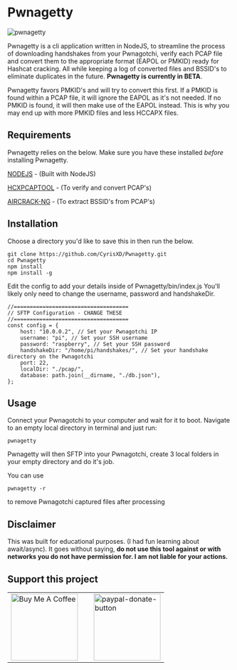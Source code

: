 # Pwnagetty

![pwnagetty](https://i.imgur.com/Cs5yqMI.jpg)


Pwnagetty is a cli application written in NodeJS, to streamline the process of downloading handshakes from your Pwnagotchi, verify each PCAP file and convert them to the appropriate format (EAPOL or PMKID) ready for Hashcat cracking. All while keeping a log of converted files and BSSID's to eliminate duplicates in the future. **Pwnagetty is currently in BETA**.

Pwnagetty favors PMKID's and will try to convert this first. If a PMKID is found within a PCAP file, it will ignore the EAPOL as it's not needed. If no PMKID is found, it will then make use of the EAPOL instead. This is why you may end up with more PMKID files and less HCCAPX files. 


## Requirements

Pwnagetty relies on the below. Make sure you have these installed *before* installing Pwnagetty.

[NODEJS](https://nodejs.org/en/) - (Built with NodeJS)

[HCXPCAPTOOL](https://github.com/ZerBea/hcxtools) - (To verify and convert PCAP's)

[AIRCRACK-NG](https://www.aircrack-ng.org/) - (To extract BSSID's from PCAP's)

## Installation

Choose a directory you'd like to save this in then run the below.

```
git clone https://github.com/CyrisXD/Pwnagetty.git
cd Pwnagetty
npm install
npm install -g

```
Edit the config to add your details inside of Pwnagetty/bin/index.js
You'll likely only need to change the username, password and handshakeDir.
```
//====================================
// SFTP Configuration - CHANGE THESE
//====================================
const config = {
    host: "10.0.0.2", // Set your Pwnagotchi IP
    username: "pi", // Set your SSH username
    password: "raspberry", // Set your SSH password
    handshakeDir: "/home/pi/handshakes/", // Set your handshake directory on the Pwnagotchi
    port: 22,
    localDir: "./pcap/",
    database: path.join(__dirname, "./db.json"),
};
```

## Usage
Connect your Pwnagotchi to your computer and wait for it to boot.
Navigate to an empty local directory in terminal and just run:
``` 
pwnagetty
```

Pwnagetty will then SFTP into your Pwnagotchi, create 3 local folders in your empty directory and do it's job.

You can use 
```
pwnagetty -r
```
to remove Pwnagotchi captured files after processing

## Disclaimer
This was built for educational purposes. (I had fun learning about await/async). It goes without saying, **do not use this tool against or with networks you do not have permission for. I am not liable for your actions.**

## Support this project
<table cellspacing="0" cellpadding="0" border="0">
<tr>
    <td><a href="https://www.buymeacoffee.com/FiRmVXOZh" target="_blank"><img src="https://cdn.buymeacoffee.com/buttons/default-orange.png" alt="Buy Me A Coffee" width="150" ></a></td>
    <td>&nbsp;</td>
    <td><a href="https://www.paypal.com/cgi-bin/webscr?cmd=_s-xclick&hosted_button_id=9LVF3AVKH29H6&source=url"><img src="https://i.ibb.co/Gcw869Q/paypal-donate-button.png" width="150" alt="paypal-donate-button" border="0"></a></td>
    </tr>
    </table>
 
